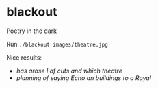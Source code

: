 # blackout
Poetry in the dark

Run `./blackout images/theatre.jpg`

Nice results:
 - _has arose I of cuts and which theatre_
 - _planning of saying Echo an buildings to a Royal_